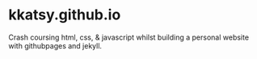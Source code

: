 # kkatsy.github.io
Crash coursing html, css, & javascript whilst building a personal website with githubpages and jekyll.
